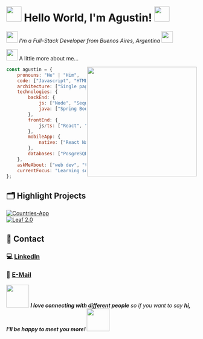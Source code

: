 <h1><img src="https://cdn.dribbble.com/users/899371/screenshots/2858785/eargt-animated.gif" width="40"/> Hello World, I'm Agustin! <img src="https://cdn.dribbble.com/users/899371/screenshots/2858785/eargt-animated.gif" width="40"/></h1>
<p><em><img src="https://media.giphy.com/media/WUlplcMpOCEmTGBtBW/giphy.gif" width="30"> I'm a Full-Stack Developer from Buenos Aires, Argentina <img src="https://media.giphy.com/media/WUlplcMpOCEmTGBtBW/giphy.gif" width="30"></em></p>
<p><img src="https://media.giphy.com/media/VgCDAzcKvsR6OM0uWg/giphy.gif" width="30"> A little more about me...  </p>
<img align='right' src="https://media.giphy.com/media/M9gbBd9nbDrOTu1Mqx/giphy.gif" width="290">

```javascript
const agustin = {
    pronouns: "He" | "Him",
    code: ["Javascript", "HTML", "CSS", "Typescript"],
    architecture: ["Single page applications"],
    technologies: {
        backEnd: {
            js: ["Node", "Sequelize", "Express"],
            java: ["Spring Boot"]
        },
        frontEnd: {
            js/ts: ["React", "Redux", "Angular", "Vue"]
        },
        mobileApp: {
            native: ["React Native"]
        },
        databases: ["PosgreSQL", "sqlite", "MySQL"]
    },
    askMeAbout: ["web dev", "tech", "app dev", "movies", "series", "music"],
    currentFocus: "Learning something new everyday",
};
```

## 🗂️ Highlight Projects

<a href="https://github.com/MadMex23/Countries-App">
  <img align="center" src="https://github-readme-stats.vercel.app/api/pin/?username=MadMex23&repo=Countries-App&show_icons=true&line_height=27&title_color=6aa6f8&text_color=8a919a&icon_color=6aa6f8&bg_color=22272e" alt="Countries-App" />
</a>
<br>
<a href="https://github.com/MadMex23/Leaf-Front">
  <img align="center" src="https://github-readme-stats.vercel.app/api/pin/?username=MadMex23&repo=Leaf-Front&show_icons=true&line_height=27&title_color=6aa6f8&text_color=8a919a&icon_color=6aa6f8&bg_color=22272e" alt="Leaf 2.0" />
</a>

## :love_letter: Contact

### 💻 [LinkedIn](https://www.linkedin.com/in/ambravo-developer/)       
### 📧 [E-Mail](mailto:ambravo@outlook.com)
<img src="https://media.giphy.com/media/LnQjpWaON8nhr21vNW/giphy.gif" width="60"> <em><b>I love connecting with different people</b> so if you want to say <b>hi, I'll be happy to meet you more! </b></em><img src="https://media.giphy.com/media/LnQjpWaON8nhr21vNW/giphy.gif" width="60">
